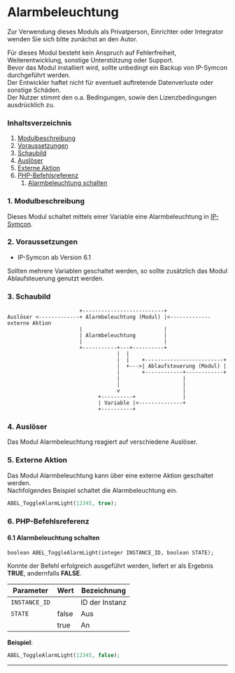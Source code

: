 # Alarmbeleuchtung

Zur Verwendung dieses Moduls als Privatperson, Einrichter oder Integrator wenden Sie sich bitte zunächst an den Autor.

Für dieses Modul besteht kein Anspruch auf Fehlerfreiheit, Weiterentwicklung, sonstige Unterstützung oder Support.  
Bevor das Modul installiert wird, sollte unbedingt ein Backup von IP-Symcon durchgeführt werden.  
Der Entwickler haftet nicht für eventuell auftretende Datenverluste oder sonstige Schäden.  
Der Nutzer stimmt den o.a. Bedingungen, sowie den Lizenzbedingungen ausdrücklich zu.


### Inhaltsverzeichnis

1. [Modulbeschreibung](#1-modulbeschreibung)
2. [Voraussetzungen](#2-voraussetzungen)
3. [Schaubild](#3-schaubild)
4. [Auslöser](#4-auslöser)
5. [Externe Aktion](#5-externe-aktion)
6. [PHP-Befehlsreferenz](#6-php-befehlsreferenz)
    1. [Alarmbeleuchtung schalten](#61-alarmbeleuchtung-schalten)


### 1. Modulbeschreibung

Dieses Modul schaltet mittels einer Variable eine Alarmbeleuchtung in [IP-Symcon](https://www.symcon.de).

### 2. Voraussetzungen

- IP-Symcon ab Version 6.1

Sollten mehrere Variablen geschaltet werden, so sollte zusätzlich das Modul Ablaufsteuerung genutzt werden.

### 3. Schaubild

```
                       +--------------------------+
Auslöser <-------------+ Alarmbeleuchtung (Modul) |<------------- externe Aktion
                       |                          |
                       | Alarmbeleuchtung         |
                       |                          |
                       +-----------+---+----------+
                                   |  |
                                   |  |    +-------------------------+
                                   |  +--->| Ablaufsteuerung (Modul) |
                                   |       +------------+------------+
                                   |                    |
                                   |                    |
                                   v                    |
                             +----------+               |
                             | Variable |<--------------+
                             +----------+
```

### 4. Auslöser

Das Modul Alarmbeleuchtung reagiert auf verschiedene Auslöser.  

### 5. Externe Aktion

Das Modul Alarmbeleuchtung kann über eine externe Aktion geschaltet werden.  
Nachfolgendes Beispiel schaltet die Alarmbeleuchtung ein.

```php
ABEL_ToggleAlarmLight(12345, true);
```

### 6. PHP-Befehlsreferenz

#### 6.1 Alarmbeleuchtung schalten

```text
boolean ABEL_ToggleAlarmLight(integer INSTANCE_ID, boolean STATE);
```

Konnte der Befehl erfolgreich ausgeführt werden, liefert er als Ergebnis **TRUE**, andernfalls **FALSE**.

| Parameter     | Wert  | Bezeichnung    |
|---------------|-------|----------------|
| `INSTANCE_ID` |       | ID der Instanz |
| `STATE`       | false | Aus            |
|               | true  | An             |

**Beispiel**:
```php
ABEL_ToggleAlarmLight(12345, false);
```

---